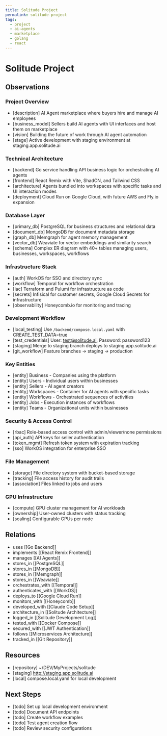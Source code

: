 ```yaml
---
title: Solitude Project
permalink: solitude-project
tags:
  - project
  - ai-agents
  - marketplace
  - golang
  - react
---
```


# Solitude Project

## Observations

### Project Overview
- [description] AI Agent marketplace where buyers hire and manage AI employees
- [business_model] Sellers build AI agents with UI interfaces and host them on marketplace
- [vision] Building the future of work through AI agent automation
- [stage] Active development with staging environment at staging.app.solitude.ai

### Technical Architecture
- [backend] Go service handling API business logic for orchestrating AI agents
- [frontend] React Remix with Vite, ShadCN, and Tailwind CSS
- [architecture] Agents bundled into workspaces with specific tasks and UI interaction modes
- [deployment] Cloud Run on Google Cloud, with future AWS and Fly.io expansion

### Database Layer
- [primary_db] PostgreSQL for business structures and relational data
- [document_db] MongoDB for document metadata storage
- [graph_db] Memgraph for agent memory management
- [vector_db] Weaviate for vector embeddings and similarity search
- [schema] Complex ER diagram with 40+ tables managing users, businesses, workspaces, workflows

### Infrastructure Stack
- [auth] WorkOS for SSO and directory sync
- [workflow] Temporal for workflow orchestration
- [iac] Terraform and Pulumi for infrastructure as code
- [secrets] Infisical for customer secrets, Google Cloud Secrets for infrastructure
- [observability] Honeycomb.io for monitoring and tracing

### Development Workflow
- [local_testing] Use `/backend/compose.local.yaml` with CREATE_TEST_DATA=true
- [test_credentials] User: test@solitude.ai, Password: password123
- [staging] Merge to staging branch deploys to staging.app.solitude.ai
- [git_workflow] Feature branches → staging → production

### Key Entities
- [entity] Business - Companies using the platform
- [entity] Users - Individual users within businesses
- [entity] Sellers - AI agent creators
- [entity] Workspaces - Container for AI agents with specific tasks
- [entity] Workflows - Orchestrated sequences of activities
- [entity] Jobs - Execution instances of workflows
- [entity] Teams - Organizational units within businesses

### Security & Access Control
- [rbac] Role-based access control with admin/viewer/none permissions
- [api_auth] API keys for seller authentication
- [token_mgmt] Refresh token system with expiration tracking
- [sso] WorkOS integration for enterprise SSO

### File Management
- [storage] File directory system with bucket-based storage
- [tracking] File access history for audit trails
- [association] Files linked to jobs and users

### GPU Infrastructure
- [compute] GPU cluster management for AI workloads
- [ownership] User-owned clusters with status tracking
- [scaling] Configurable GPUs per node

## Relations

- uses [[Go Backend]]
- implements [[React Remix Frontend]]
- manages [[AI Agents]]
- stores_in [[PostgreSQL]]
- stores_in [[MongoDB]]
- stores_in [[Memgraph]]
- stores_in [[Weaviate]]
- orchestrates_with [[Temporal]]
- authenticates_with [[WorkOS]]
- deploys_to [[Google Cloud Run]]
- monitors_with [[Honeycomb]]
- developed_with [[Claude Code Setup]]
- architecture_in [[Solitude Architecture]]
- logged_in [[Solitude Development Log]]
- tested_with [[Docker Compose]]
- secured_with [[JWT Authentication]]
- follows [[Microservices Architecture]]
- tracked_in [[Git Repository]]

## Resources

- [repository] ~/DEV/MyProjects/solitude
- [staging] http://staging.app.solitude.ai
- [local] compose.local.yaml for local development

## Next Steps

- [todo] Set up local development environment
- [todo] Document API endpoints
- [todo] Create workflow examples
- [todo] Test agent creation flow
- [todo] Review security configurations
